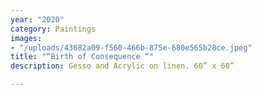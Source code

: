 ```yaml
---
year: "2020"
category: Paintings
images:
- "/uploads/43682a09-f560-466b-875e-680e565b28ce.jpeg"
title: "“Birth of Consequence “"
description: Gesso and Acrylic on linen. 60” x 60”

---
```

